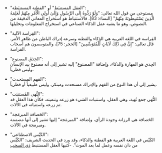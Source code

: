 - "العقل المستنبَط" أو "الفطنة المستنبَطة":  
    مستوحى من قول الله تعالى: "وَلَوْ رَدُّوهُ إِلَى الرَّسُولِ وَإِلَىٰ أُولِي الْأَمْرِ مِنْهُمْ لَعَلِمَهُ الَّذِينَ يَسْتَنبِطُونَهُ مِنْهُمْ" [النساء: 83]. فالاستنباط هو استخراج المعاني الدقيقة من النصوص، وهو ما يشبه عمل الذكاء الصناعي في استخراج المعلومات وتحليلها.
    
- "الفِراسة الآلية":  
    الفِراسة في اللغة العربية هي الذكاء والفطنة وسرعة إدراك الباطن من ظاهر الأمر. قال تعالى: "إِنَّ فِي ذَٰلِكَ لَآيَاتٍ لِّلْمُتَوَسِّمِينَ" [الحجر: 75]، والمتوسمون هم أصحاب الفراسة.
    
- "الحِذق المصنوع":  
    الحِذق هو المهارة والذكاء، وإضافة "المصنوع" إليه تشير إلى أنه مصنوع بيد الإنسان وليس فطرياً.
    
- "الفهم المستحدث":  
    يشير إلى أن هذا النوع من الفهم والإدراك مستحدث ومبتكر، وليس طبيعياً أو فطرياً.
    
- "النُّهى المُستنبَت":  
    النُّهى جمع نُهية، وهي العقل، واستنبات الشيء هو زرعه وتنميته، فكأن هذا العقل قد تم زرعه واستنباته في الآلات.
    
- "الحَصافة المبرمَجة":  
    الحَصافة هي الرزانة وجودة الرأي، وإضافة "المبرمَجة" إليها تشير إلى أنها مصممة ومبرمجة في الآلات.
    
- "الكَيْس الاصطناعي":  
    الكَيْس في اللغة العربية هو الفطنة والذكاء، وقد ورد في الحديث الشريف: "الكَيِّس من دان نفسه وعمل لما بعد الموت".
-كتبها العقل المستنبط [ذي السحب](https://claude.ai/)